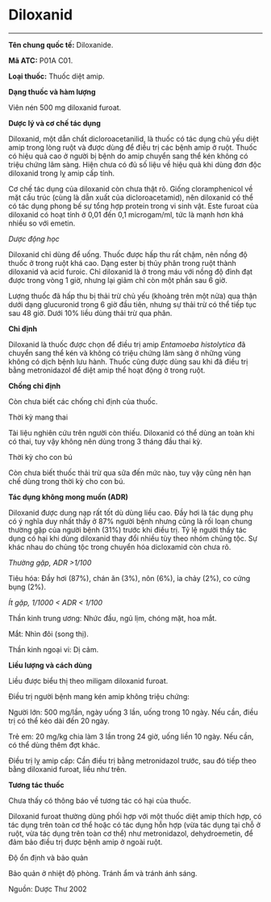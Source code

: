 # Diloxanid

---

**Tên chung quốc tế:** Diloxanide.

**Mã ATC:** P01A C01.

**Loại thuốc:** Thuốc diệt amip.

**Dạng thuốc và hàm lượng**

Viên nén 500 mg diloxanid furoat.

**Dược lý và cơ chế tác dụng**

Diloxanid, một dẫn chất dicloroacetanilid, là thuốc có tác dụng chủ yếu diệt amip trong lòng ruột và được dùng để điều trị các bệnh amip ở ruột. Thuốc có hiệu quả cao ở người bị bệnh do amip chuyển sang thể kén không có triệu chứng lâm sàng. Hiện chưa có đủ số liệu về hiệu quả khi dùng đơn độc diloxanid trong lỵ amip cấp tính.

Cơ chế tác dụng của diloxanid còn chưa thật rõ. Giống cloramphenicol về mặt cấu trúc (cùng là dẫn xuất của dicloroacetamid), nên diloxanid có thể có tác dụng phong bế sự tổng hợp protein trong vi sinh vật. Este furoat của diloxanid có hoạt tính ở 0,01 đến 0,1 microgam/ml, tức là mạnh hơn khá nhiều so với emetin.

_Dược động học_

Diloxanid chỉ dùng để uống. Thuốc được hấp thu rất chậm, nên nồng độ thuốc ở trong ruột khá cao. Dạng ester bị thủy phân trong ruột thành diloxanid và acid furoic. Chỉ diloxanid là ở trong máu với nồng độ đỉnh đạt được trong vòng 1 giờ, nhưng lại giảm chỉ còn một phần sau 6 giờ.

Lượng thuốc đã hấp thu bị thải trừ chủ yếu (khoảng trên một nửa) qua thận dưới dạng glucuronid trong 6 giờ đầu tiên, nhưng sự thải trừ có thể tiếp tục sau 48 giờ. Dưới 10% liều dùng thải trừ qua phân.

**Chỉ định**

Diloxanid là thuốc được chọn để điều trị amip _Entamoeba histolytica_ đã chuyển sang thể kén và không có triệu chứng lâm sàng ở những vùng không có dịch bệnh lưu hành. Thuốc cũng được dùng sau khi đã điều trị bằng metronidazol để diệt amip thể hoạt động ở trong ruột.

**Chống chỉ định**

Còn chưa biết các chống chỉ định của thuốc.

Thời kỳ mang thai

Tài liệu nghiên cứu trên người còn thiếu. Diloxanid có thể dùng an toàn khi có thai, tuy vậy không nên dùng trong 3 tháng đầu thai kỳ.

Thời kỳ cho con bú

Còn chưa biết thuốc thải trừ qua sữa đến mức nào, tuy vậy cũng nên hạn chế dùng trong thời kỳ cho con bú.

**Tác dụng không mong muốn (ADR)**

Diloxanid được dung nạp rất tốt dù dùng liều cao. Ðầy hơi là tác dụng phụ có ý nghĩa duy nhất thấy ở 87% người bệnh nhưng cũng là rối loạn chung thường gặp của người bệnh (31%) trước khi điều trị. Tỷ lệ người thấy tác dụng có hại khi dùng diloxanid thay đổi nhiều tùy theo nhóm chủng tộc. Sự khác nhau do chủng tộc trong chuyển hóa dicloxamid còn chưa rõ.

_Thường gặp, ADR >1/100_

Tiêu hóa: Ðầy hơi (87%), chán ăn (3%), nôn (6%), ỉa chảy (2%), co cứng bụng (2%).

_Ít gặp, 1/1000 < ADR < 1/100_

Thần kinh trung ương: Nhức đầu, ngủ lịm, chóng mặt, hoa mắt.

Mắt: Nhìn đôi (song thị).

Thần kinh ngoại vi: Dị cảm.

**Liều lượng và cách dùng**

Liều được biểu thị theo miligam diloxanid furoat.

Ðiều trị người bệnh mang kén amip không triệu chứng:

Người lớn: 500 mg/lần, ngày uống 3 lần, uống trong 10 ngày. Nếu cần, điều trị có thể kéo dài đến 20 ngày.

Trẻ em: 20 mg/kg chia làm 3 lần trong 24 giờ, uống liền 10 ngày. Nếu cần, có thể dùng thêm đợt khác.

Ðiều trị lỵ amip cấp: Cần điều trị bằng metronidazol trước, sau đó tiếp theo bằng diloxanid furoat, liều như trên.

**Tương tác thuốc**

Chưa thấy có thông báo về tương tác có hại của thuốc.

Diloxanid furoat thường dùng phối hợp với một thuốc diệt amip thích hợp, có tác dụng trên toàn cơ thể hoặc có tác dụng hỗn hợp (vừa tác dụng tại chỗ ở ruột, vừa tác dụng trên toàn cơ thể) như metronidazol, dehydroemetin, để đảm bảo điều trị được bệnh amip ở ngoài ruột.

Ðộ ổn định và bảo quản

Bảo quản ở nhiệt độ phòng. Tránh ẩm và tránh ánh sáng.

Nguồn: Dược Thư 2002